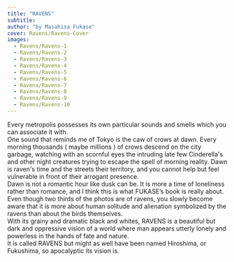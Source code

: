 ```yaml
---
title: "RAVENS"
subtitle:
author: "by Masahisa Fukase"
cover: Ravens/Ravens-Cover
images:
  - Ravens/Ravens-1
  - Ravens/Ravens-2
  - Ravens/Ravens-3
  - Ravens/Ravens-4
  - Ravens/Ravens-5
  - Ravens/Ravens-6
  - Ravens/Ravens-7
  - Ravens/Ravens-8
  - Ravens/Ravens-9
  - Ravens/Ravens-10
---
```

Every metropolis possesses its own particular sounds and smells which you can associate it with.  
One sound that reminds me of Tokyo is the caw of crows at dawn.  Every morning thousands ( maybe millions ) of crows descend on the city garbage, watching with an scornful eyes the intruding late few Cinderella's and other night creatures trying to escape the spell of morning reality. Dawn is raven's time and the streets their territory, and you cannot help but feel vulnerable in front of their arrogant presence.  
Dawn is not a romantic hour like dusk can be. It is more a time of loneliness rather than romance, and I think this is what FUKASE’s book is really about.   
Even though two thirds of the photos are of ravens, you slowly become aware that it is more about human solitude and alienation symbolized by the ravens than about the birds themselves.  
With its grainy and dramatic black and whites, RAVENS is a beautiful but dark and oppressive vision of a world where man appears utterly lonely and powerless in the hands of fate and nature.  
It is called RAVENS  but might as well have been named Hiroshima, or Fukushima, so apocalyptic its vision is.


